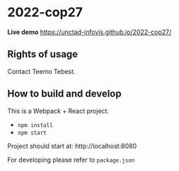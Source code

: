 # 2022-cop27

**Live demo** https://unctad-infovis.github.io/2022-cop27/

## Rights of usage

Contact Teemo Tebest.

## How to build and develop

This is a Webpack + React project.

* `npm install`
* `npm start`

Project should start at: http://localhost:8080

For developing please refer to `package.json`